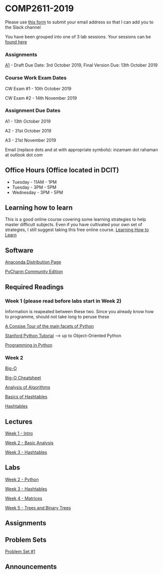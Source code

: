 # COMP2611-2019

Please use [this form](https://docs.google.com/forms/d/e/1FAIpQLSehpVHHpV_HjT4nB5eN4Pc5tex_BJ1tH0z4QzdamOSy26MO2A/viewform) to submit your email address so that I can add you to the Slack channel

You have been grouped into one of 3 lab sessions. Your sessions can be [found here](https://github.com/InzamamRahaman/COMP2611-2019/blob/master/admin/Lab-Groupings.pdf)

### Assignments
[A1](https://github.com/InzamamRahaman/COMP2611-2019/blob/master/assignments/A1/COMP2611__Assignment_1.pdf) - Draft Due Date: 3rd October 2019, Final Version Due: 13th October 2019
 
### Course Work Exam Dates

CW Exam #1 - 10th October 2019

CW Exam #2 - 14th November 2019

### Assignment Due Dates

A1 - 13th October 2019

A2 - 31st October 2019

A3 - 21st November 2019

Email (replace dots and at with appropriate symbols): inzamam dot rahaman at outlook dot com

## Office Hours (Office located in DCIT)
* Tuesday - 11AM - 1PM
* Tuesday - 3PM - 5PM
* Wednesday - 3PM - 5PM


## Learning how to learn
This is a good online course covering some learning strategies to help master difficult subjects. Even if you have cultivated
your own set of strategies, I still suggest taking this free online course. [Learning How to Learn](https://www.coursera.org/learn/learning-how-to-learn)

## Software
[Anaconda Distribution Page](https://www.anaconda.com/distribution/)

[PyCharm Community Edition](https://www.jetbrains.com/pycharm/)

## Required Readings

### Week 1 (please read before labs start in Week 2)
Information is reapeated between these two. Since you already know how to programme, should not 
take long to peruse these

[A Consise Tour of the main facets of Python](https://learnxinyminutes.com/docs/python3/)

[Stanford Python Tutorial](https://stanfordpython.com/#lecture) --> up to Object-Oriented Python

[Programming in Python](https://introcs.cs.princeton.edu/python/home/)

### Week 2
[Big-O](https://github.com/sf-wdi-31/algorithm-complexity-and-big-o)

[Big-O Cheatsheet](https://www.bigocheatsheet.com/)

[Analysis of Algorithms](https://algs4.cs.princeton.edu/14analysis/)

[Basics of Hashtables](https://www.hackerearth.com/practice/data-structures/hash-tables/basics-of-hash-tables/tutorial/)

[Hashtables](https://algs4.cs.princeton.edu/34hash/)






## Lectures
[Week 1 - Intro](https://github.com/InzamamRahaman/COMP2611-2019/blob/master/lectures/pdf/Introduction%20to%20COMP2611.pdf)

[Week 2 - Basic Analysis](https://github.com/InzamamRahaman/COMP2611-2019/blob/master/lectures/pdf/Lecture-2-Analysis.pdf)

[Week 3 - Hashtables](https://github.com/InzamamRahaman/COMP2611-2019/blob/master/lectures/pdf/Lecture-3-Hashing.pdf)

## Labs
[Week 2 - Python](https://github.com/InzamamRahaman/COMP2611-2019/blob/master/labs/lab1/Lab1%20.pdf)

[Week 3 - Hashtables](https://github.com/InzamamRahaman/COMP2611-2019/blob/master/labs/lab3/Lab3.pdf)

[Week 4 - Matrices](https://github.com/InzamamRahaman/COMP2611-2019/blob/master/labs/lab4/COMP2611_Data_Structures_Lab_4.pdf)

[Week 5 - Trees and Binary Trees](https://github.com/InzamamRahaman/COMP2611-2019/blob/master/labs/lab5/COMP2611_Data_Structures_Lab_5.pdf)

## Assignments

## Problem Sets
[Problem Set #1](https://github.com/InzamamRahaman/COMP2611-2019/blob/master/psets/Problem%20Set%201.ipynb)

## Announcements
